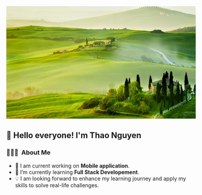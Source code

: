 <img src="./assets/Spring_Landscape.jpg" alt="Icon description" style="width: 1000px;height: 300px;">
<h2> 👋 Hello everyone! I'm Thao Nguyen</h2>

### 👨🏻‍💻 &nbsp;About Me
- 🔭 I am current working on **Mobile application**.
- 🌱 I’m currently learning **Full Stack Developement**.
- 💡 I am looking forward to enhance my learning journey and apply my skills to solve real-life challenges.

